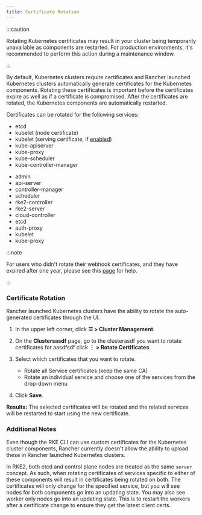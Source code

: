 ```yaml
---
title: Certificate Rotation
---
```


<head>
  <link rel="canonical" href="https://ranchermanager.docs.rancher.com/how-to-guides/new-user-guides/manage-clusters/rotate-certificates"/>
</head>

:::caution

Rotating Kubernetes certificates may result in your cluster being temporarily unavailable as components are restarted. For production environments, it's recommended to perform this action during a maintenance window.

:::

By default, Kubernetes clusters require certificates and Rancher launched Kubernetes clusters automatically generate  certificates for the Kubernetes components. Rotating these certificates is important before the certificates expire as well as if a certificate is compromised. After the certificates are rotated, the Kubernetes components are automatically restarted.

Certificates can be rotated for the following services:

<Tabs>
<TabItem value="RKE">

- etcd
- kubelet (node certificate)
- kubelet (serving certificate, if [enabled](https://rancher.com/docs/rke/latest/en/config-options/services/#kubelet-options))
- kube-apiserver
- kube-proxy
- kube-scheduler
- kube-controller-manager

</TabItem>
<TabItem value="RKE2">

- admin
- api-server
- controller-manager
- scheduler
- rke2-controller
- rke2-server
- cloud-controller
- etcd
- auth-proxy
- kubelet
- kube-proxy

</TabItem>
</Tabs>

:::note

For users who didn't rotate their webhook certificates, and they have expired after one year, please see this [page](../../../troubleshooting/other-troubleshooting-tips/expired-webhook-certificate-rotation.md) for help.

:::

### Certificate Rotation

Rancher launched Kubernetes clusters have the ability to rotate the auto-generated certificates through the UI.

1. In the upper left corner, click **☰ > Cluster Management**.
1. On the **Clustersasdf** page, go to the clusterasdf you want to rotate certificates for aasdfsdf click **⋮ > Rotate Certificates**.
1. Select which certificates that you want to rotate.

   * Rotate all Service certificates (keep the same CA)
   * Rotate an individual service and choose one of the services from the drop-down menu

1. Click **Save**.

**Results:** The selected certificates will be rotated and the related services will be restarted to start using the new certificate.

### Additional Notes

<Tabs>
<TabItem value="RKE">

Even though the RKE CLI can use custom certificates for the Kubernetes cluster components, Rancher currently doesn't allow the ability to upload these in Rancher launched Kubernetes clusters.

</TabItem>
<TabItem value="RKE2">

In RKE2, both etcd and control plane nodes are treated as the same `server` concept. As such, when rotating certificates of services specific to either of these components will result in certificates being rotated on both. The certificates will only change for the specified service, but you will see nodes for both components go into an updating state. You may also see worker only nodes go into an updating state. This is to restart the workers after a certificate change to ensure they get the latest client certs.

</TabItem>
</Tabs>
